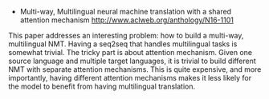 - Multi-way, Multilingual neural machine translation with a shared attention mechanism http://www.aclweb.org/anthology/N16-1101

This paper addresses an interesting problem: how to build a multi-way, multilingual NMT. 
Having a seq2seq that handles multilingual tasks is somewhat trivial. The tricky part is about attention mechanism. Given one source language and multiple target languages, it is trivial to build
different NMT with separate attention mechanisms. This is quite expensive, and more importantly, having different attention mechanisms makes it less likely for the model to
benefit from having multilingual translation.
